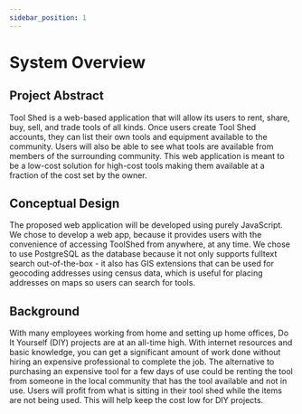 ```yaml
---
sidebar_position: 1
---
```


# System Overview
## Project Abstract 

Tool Shed is a web-based application that will allow its users to rent, share, buy, sell, and trade tools of all kinds. Once users create Tool Shed accounts, they can list their own tools and equipment available to the community. Users will also be able to see what tools are available from members of the surrounding community. This web application is meant to be a low-cost solution for high-cost tools making them available at a fraction of the cost set by the owner.

## Conceptual Design 

The proposed web application will be developed using purely JavaScript. We chose to develop a web app, because it provides users with the convenience of accessing ToolShed from anywhere, at any time. We chose to use PostgreSQL as the database because it not only supports fulltext search out-of-the-box - it also has GIS extensions that can be used for geocoding addresses using census data, which is useful for placing addresses on maps so users can search for tools.

## Background 

With many employees working from home and setting up home offices, Do It Yourself (DIY) projects are at an all-time high. With internet resources and basic knowledge, you can get a significant amount of work done without hiring an expensive professional to complete the job. The alternative to purchasing an expensive tool for a few days of use could be renting the tool from someone in the local community that has the tool available and not in use. Users will profit from what is sitting in their tool shed while the items are not being used. This will help keep the cost low for DIY projects. 
